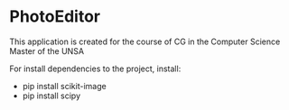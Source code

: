 # PhotoEditor
This application is created for the course of CG in the Computer Science Master of the UNSA

For install dependencies to the project, install:
- pip install scikit-image
- pip install scipy
